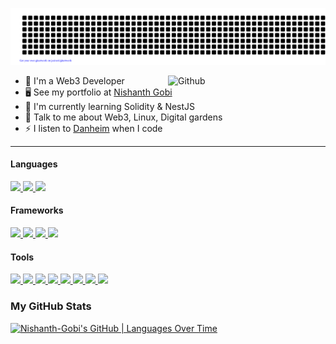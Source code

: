 ![gitartwork](gitartwork.svg)

<img width="50%" align="right" alt="Github" src="https://raw.githubusercontent.com/onimur/.github/master/.resources/git-header.svg" />

* 🧠  I'm a Web3 Developer
* 🖥️  See my portfolio at [Nishanth Gobi](http://nishanth-gobi.github.io/home/Projects/Work/resume)
* 🌱  I'm currently learning Solidity & NestJS
* 💬  Talk to me about Web3, Linux, Digital gardens
* ⚡  I listen to [Danheim](https://danheimmusic.com/) when I code

<hr>

#### Languages
  <a href='https://www.typescriptlang.org/' target='_blank' rel='noopener' rel='noreferrer'>
    <img src='https://img.shields.io/static/v1?label=&message=typescript&style=for-the-badge&logo=typescript&logoColor=white&color=3776AB' />
  </a>
  <a href='https://www.python.org/' target='_blank' rel='noopener' rel='noreferrer'>
    <img src='https://img.shields.io/static/v1?label=&message=python&style=for-the-badge&logo=python&logoColor=white&color=red' />
  </a>
  <a href='https://isocpp.org/' target='_blank' rel='noopener' rel='noreferrer'>
    <img src='https://img.shields.io/static/v1?label=&message=C%2B%2B&style=for-the-badge&logo=c%2B%2B&color=00599c' />
  </a>

#### Frameworks 
  <a href='https://nestjs.com/' target='_blank' rel='noopener' rel='noreferrer'>
    <img src='https://img.shields.io/static/v1?label=&message=NestJS&style=for-the-badge&logo=nestjs&color=CC0000' />
  </a>
  <a href='https://nestjs.com/' target='_blank' rel='noopener' rel='noreferrer'>
    <img src='https://img.shields.io/static/v1?label=&message=Jest&style=for-the-badge&logo=jest&color=darkgreen' />
  </a>
  <a href='https://flask.palletsprojects.com/en/2.1.x/' target='_blank' rel='noopener' rel='noreferrer'>
    <img src='https://img.shields.io/static/v1?label=&message=Flask&style=for-the-badge&logo=Flask&color=teal' />
  </a>
  <a href='https://jekyllrb.com/' target='_blank' rel='noopener' rel='noreferrer'>
    <img src='https://img.shields.io/static/v1?label=&message=Jekyll&style=for-the-badge&logo=Jekyll&color=red' />
  </a>

#### Tools
  <a href='https://aws.amazon.com/' target='_blank' rel='noopener' rel='noreferrer'>
    <img src='https://img.shields.io/badge/aws-%0639019.svg?style=for-the-badge&logo=amazonaws&logoColor=white&color=darkorange' />
  </a>
  <a href='https://www.postgresql.org/' target='_blank' rel='noopener' rel='noreferrer'>
    <img src='https://img.shields.io/badge/azure-%23316192.svg?style=for-the-badge&logo=microsoftazure&logoColor=white' />
  </a>
  <a href='https://www.postgresql.org/' target='_blank' rel='noopener' rel='noreferrer'>
    <img src='https://img.shields.io/badge/sql-%23316192.svg?style=for-the-badge&logo=postgresql&logoColor=white&color=f05032' />
  </a>
  <a href='https://neo4j.com/' target='_blank' rel='noopener' rel='noreferrer'>
    <img src='https://img.shields.io/badge/Neo4j-008CC1?style=for-the-badge&logo=neo4j&logoColor=black' />
  </a>  
  <a href='https://redis.io/' target='_blank' rel='noopener' rel='noreferrer'>
    <img src='https://img.shields.io/badge/redis-%23DD0031.svg?style=for-the-badge&logo=redis&logoColor=white' />
  </a>
  <a href='https://www.postman.com/' target='_blank' rel='noopener' rel='noreferrer'>
    <img src='https://img.shields.io/static/v1?label=&message=Postman&style=for-the-badge&logo=Postman&color=white' />
  </a>
  <a href='https://www.gnu.org/software/bash/' target='_blank' rel='noopener' rel='noreferrer'>
    <img src='https://img.shields.io/badge/shell_script-%23121011.svg?style=for-the-badge&logo=gnu-bash&logoColor=white&color=grey' />
  </a>
  <a href='https://git-scm.com' target='_blank' rel='noopener' rel='noreferrer'>
    <img src='https://img.shields.io/static/v1?label=&message=git&style=for-the-badge&logo=git&logoColor=white&color=f05032' />
  </a>


### My GitHub Stats

[![Nishanth-Gobi's GitHub | Languages Over Time](https://stats.quine.sh/Nishanth-Gobi/languages-over-time?theme=dark)](https://quine.sh?utm_source=widgets&utm_campaign=Nishanth-Gobi)

<!--
<p align="center"> 
<a href="https://github.com/nishanth-gobi?tab=repositories">
  <img align="left" src="https://github-readme-stats.vercel.app/api?username=Nishanth-Gobi&count_private=true&show_icons=true&theme=gotham&hide_border=false" /><img align="center" src="https://github-readme-stats.vercel.app/api/top-langs/?username=Nishanth-Gobi&layout=compact&theme=gotham&hide_border=false&langs_count=10" />
</a>
</p>
 
<br>

<p align="center">
  <a href = 'https://www.linkedin.com/in/nishanth-gobi'> 
    <img src='https://img.shields.io/static/v1?label=&message=LinkedIn&style=for-the-badge&color=0A66C2&logo=LinkedIn&logoColor=white' />
  </a>
</p>
-->
